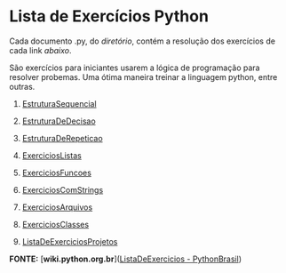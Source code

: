 # Lista de Exercícios Python

Cada documento .py, do *diretório*, contém a resolução dos exercícios de cada link *abaixo*.

São exercícios para iniciantes usarem a lógica de programação para resolver probemas. Uma ótima  maneira treinar a linguagem python, entre outras.


1.  [EstruturaSequencial](https://wiki.python.org.br/EstruturaSequencial)
    
2.  [EstruturaDeDecisao](https://wiki.python.org.br/EstruturaDeDecisao)
    
3.  [EstruturaDeRepeticao](https://wiki.python.org.br/EstruturaDeRepeticao)
    
4.  [ExerciciosListas](https://wiki.python.org.br/ExerciciosListas)
    
5.  [ExerciciosFuncoes](https://wiki.python.org.br/ExerciciosFuncoes)
    
6.  [ExerciciosComStrings](https://wiki.python.org.br/ExerciciosComStrings)
    
7.  [ExerciciosArquivos](https://wiki.python.org.br/ExerciciosArquivos)
    
8.  [ExerciciosClasses](https://wiki.python.org.br/ExerciciosClasses)
    
9.  [ListaDeExerciciosProjetos](https://wiki.python.org.br/ListaDeExerciciosProjetos)

**FONTE:** [**wiki.python.org.br**]([ListaDeExercicios - PythonBrasil](https://wiki.python.org.br/ListaDeExercicios))